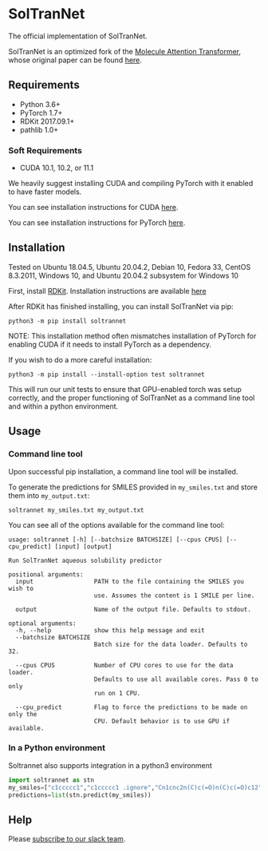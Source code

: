 # SolTranNet
The official implementation of SolTranNet.

[comment]: # (TODO: Add an html reference to above when the paper is published.)

SolTranNet is an optimized fork of the [Molecule Attention Transformer](https://github.com/ardigen/MAT), whose original paper can be found [here](https://arxiv.org/abs/2002.08264).

## Requirements
 - Python 3.6+
 - PyTorch 1.7+
 - RDKit 2017.09.1+
 - pathlib 1.0+

### Soft Requirements
 - CUDA 10.1, 10.2, or 11.1

We heavily suggest installing CUDA and compiling PyTorch with it enabled to have faster models.

You can see installation instructions for CUDA [here](https://developer.nvidia.com/cuda-toolkit-archive).

You can see installation instructions for PyTorch [here](https://pytorch.org/).

## Installation
Tested on Ubuntu 18.04.5, Ubuntu 20.04.2, Debian 10, Fedora 33, CentOS 8.3.2011, Windows 10, and Ubuntu 20.04.2 subsystem for Windows 10

First, install [RDKit](https://github.com/rdkit/rdkit). Installation instructions are available [here](https://github.com/rdkit/rdkit/blob/master/Docs/Book/Install.md)

After RDKit has finished installing, you can install SolTranNet via pip:
```
python3 -m pip install soltrannet
```
NOTE: This installation method often mismatches installation of PyTorch for enabling CUDA if it needs to install PyTorch as a dependency.

If you wish to do a more careful installation:
```
python3 -m pip install --install-option test soltrannet
```
This will run our unit tests to ensure that GPU-enabled torch was setup correctly, and the proper functioning of SolTranNet as a command line tool and within a python environment.

## Usage

### Command line tool
Upon successful pip installation, a command line tool will be installed.

To generate the predictions for SMILES provided in `my_smiles.txt` and store them into `my_output.txt`:
```
soltrannet my_smiles.txt my_output.txt
```

You can see all of the options available for the command line tool:
```
usage: soltrannet [-h] [--batchsize BATCHSIZE] [--cpus CPUS] [--cpu_predict] [input] [output]

Run SolTranNet aqueous solubility predictor

positional arguments:
  input                 PATH to the file containing the SMILES you wish to
                        use. Assumes the content is 1 SMILE per line.

  output                Name of the output file. Defaults to stdout.

optional arguments:
  -h, --help            show this help message and exit
  --batchsize BATCHSIZE
                        Batch size for the data loader. Defaults to 32.

  --cpus CPUS           Number of CPU cores to use for the data loader.
                        Defaults to use all available cores. Pass 0 to only
                        run on 1 CPU.

  --cpu_predict         Flag to force the predictions to be made on only the
                        CPU. Default behavior is to use GPU if available.

```

### In a Python environment
Soltrannet also supports integration in a python3 environment

```python
import soltrannet as stn
my_smiles=["c1ccccc1","c1ccccc1 .ignore","Cn1cnc2n(C)c(=O)n(C)c(=O)c12","[Zn+2]","[Na+].[Cl-]"]
predictions=list(stn.predict(my_smiles))
```

## Help
Please [subscribe to our slack team](https://join.slack.com/t/gninacnn/shared_invite/enQtNTY3ODk2ODk5OTU5LTkzMjY1ZTE3YjJlZmIxOWI2OTU3Y2RlMTIyYmM2YmFmYTU1NTk5ZTBmMjUwMGRhYzk1ZjY5N2E4Y2I5YWU5YWI).

[comment]: # (TODO: Add a BibTex reference to the paper when published.)
